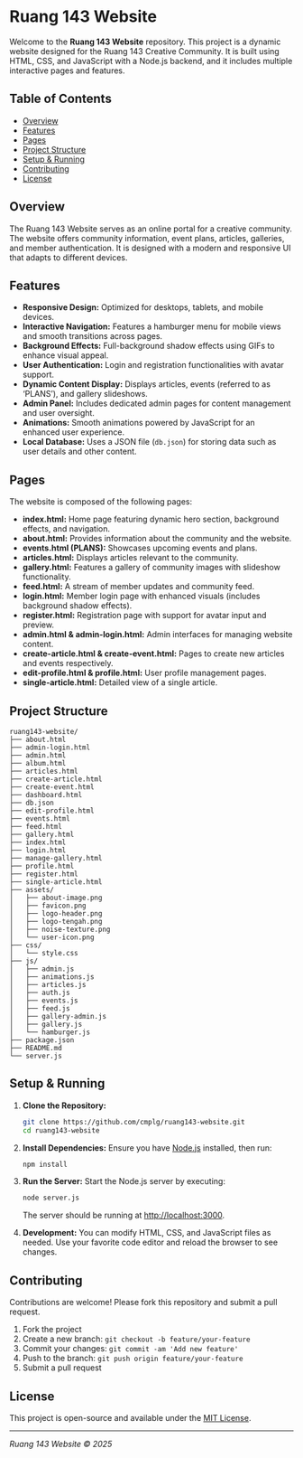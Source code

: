 # Ruang 143 Website

Welcome to the **Ruang 143 Website** repository. This project is a dynamic website designed for the Ruang 143 Creative Community. It is built using HTML, CSS, and JavaScript with a Node.js backend, and it includes multiple interactive pages and features.

## Table of Contents

- [Overview](#overview)
- [Features](#features)
- [Pages](#pages)
- [Project Structure](#project-structure)
- [Setup & Running](#setup--running)
- [Contributing](#contributing)
- [License](#license)

## Overview

The Ruang 143 Website serves as an online portal for a creative community. The website offers community information, event plans, articles, galleries, and member authentication. It is designed with a modern and responsive UI that adapts to different devices.

## Features

- **Responsive Design:** Optimized for desktops, tablets, and mobile devices.
- **Interactive Navigation:** Features a hamburger menu for mobile views and smooth transitions across pages.
- **Background Effects:** Full-background shadow effects using GIFs to enhance visual appeal.
- **User Authentication:** Login and registration functionalities with avatar support.
- **Dynamic Content Display:** Displays articles, events (referred to as ‘PLANS’), and gallery slideshows.
- **Admin Panel:** Includes dedicated admin pages for content management and user oversight.
- **Animations:** Smooth animations powered by JavaScript for an enhanced user experience.
- **Local Database:** Uses a JSON file (`db.json`) for storing data such as user details and other content.

## Pages

The website is composed of the following pages:

- **index.html:** Home page featuring dynamic hero section, background effects, and navigation.
- **about.html:** Provides information about the community and the website.
- **events.html (PLANS):** Showcases upcoming events and plans.
- **articles.html:** Displays articles relevant to the community.
- **gallery.html:** Features a gallery of community images with slideshow functionality.
- **feed.html:** A stream of member updates and community feed.
- **login.html:** Member login page with enhanced visuals (includes background shadow effects).
- **register.html:** Registration page with support for avatar input and preview.
- **admin.html & admin-login.html:** Admin interfaces for managing website content.
- **create-article.html & create-event.html:** Pages to create new articles and events respectively.
- **edit-profile.html & profile.html:** User profile management pages.
- **single-article.html:** Detailed view of a single article.

## Project Structure

```
ruang143-website/
├── about.html
├── admin-login.html
├── admin.html
├── album.html
├── articles.html
├── create-article.html
├── create-event.html
├── dashboard.html
├── db.json
├── edit-profile.html
├── events.html
├── feed.html
├── gallery.html
├── index.html
├── login.html
├── manage-gallery.html
├── profile.html
├── register.html
├── single-article.html
├── assets/
│   ├── about-image.png
│   ├── favicon.png
│   ├── logo-header.png
│   ├── logo-tengah.png
│   ├── noise-texture.png
│   └── user-icon.png
├── css/
│   └── style.css
├── js/
│   ├── admin.js
│   ├── animations.js
│   ├── articles.js
│   ├── auth.js
│   ├── events.js
│   ├── feed.js
│   ├── gallery-admin.js
│   ├── gallery.js
│   └── hamburger.js
├── package.json
├── README.md
└── server.js
```

## Setup & Running

1. **Clone the Repository:**
   ```sh
   git clone https://github.com/cmplg/ruang143-website.git
   cd ruang143-website
   ```

2. **Install Dependencies:**
   Ensure you have [Node.js](https://nodejs.org/) installed, then run:
   ```sh
   npm install
   ```

3. **Run the Server:**
   Start the Node.js server by executing:
   ```sh
   node server.js
   ```
   The server should be running at [http://localhost:3000](http://localhost:3000).

4. **Development:**
   You can modify HTML, CSS, and JavaScript files as needed. Use your favorite code editor and reload the browser to see changes.

## Contributing

Contributions are welcome! Please fork this repository and submit a pull request.

1. Fork the project
2. Create a new branch: `git checkout -b feature/your-feature`
3. Commit your changes: `git commit -am 'Add new feature'`
4. Push to the branch: `git push origin feature/your-feature`
5. Submit a pull request

## License

This project is open-source and available under the [MIT License](LICENSE).

---

*Ruang 143 Website © 2025*
